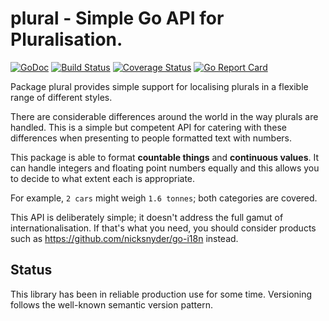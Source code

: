 # plural - Simple Go API for Pluralisation.

[![GoDoc](https://img.shields.io/badge/api-Godoc-blue.svg?style=flat-square)](https://godoc.org/github.com/rickb777/plural)
[![Build Status](https://travis-ci.org/rickb777/plural.svg?branch=master)](https://travis-ci.org/rickb777/plural)
[![Coverage Status](https://coveralls.io/repos/rickb777/plural/badge.svg?branch=master&service=github)](https://coveralls.io/github/rickb777/plural?branch=master)
[![Go Report Card](https://goreportcard.com/badge/github.com/rickb777/plural)](https://goreportcard.com/report/github.com/rickb777/plural)

Package plural provides simple support for localising plurals in a flexible range of different styles.

There are considerable differences around the world in the way plurals are handled. This is a simple
but competent API for catering with these differences when presenting to people formatted text with numbers.

This package is able to format **countable things** and **continuous values**. It can handle integers
and floating point numbers equally and this allows you to decide to what extent each is appropriate.

For example, `2 cars` might weigh `1.6 tonnes`; both categories are covered.

This API is deliberately simple; it doesn't address the full gamut of internationalisation. If that's
what you need, you should consider products such as https://github.com/nicksnyder/go-i18n instead.

## Status

This library has been in reliable production use for some time. Versioning follows the well-known semantic version pattern.

